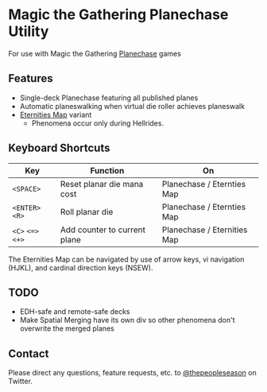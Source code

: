 Magic the Gathering Planechase Utility
======================================

For use with Magic the Gathering [Planechase](https://mtg.gamepedia.com/Planechase) games

Features
--------

- Single-deck Planechase featuring all published planes
- Automatic planeswalking when virtual die roller achieves planeswalk
- [Eternities Map](https://magic.wizards.com/en/articles/archive/feature/eternities-map-2010-07-19-0) variant
  - Phenomena occur only during Hellrides.

Keyboard Shortcuts
------------------

Key | Function | On
--- | -------- | ---
`<SPACE>` | Reset planar die mana cost | Planechase / Eternties Map
`<ENTER>` `<R>` | Roll planar die | Planechase / Eternties Map
`<C>` `<=>` `<+>` | Add counter to current plane | Planechase / Eternities Map

The Eternities Map can be navigated by use of arrow keys, vi navigation (HJKL), and cardinal direction keys (NSEW).

TODO
----

* EDH-safe and remote-safe decks
* Make Spatial Merging have its own div so other phenomena don't overwrite the merged planes

Contact
-------

Please direct any questions, feature requests, etc. to [@thepeopleseason](https://twitter.com/thepeopleseason) on Twitter.
